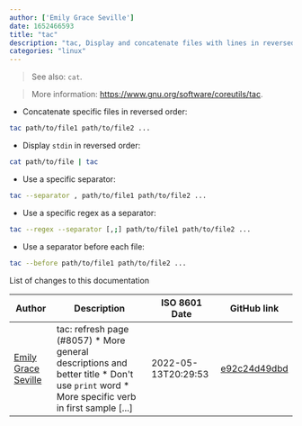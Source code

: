 ```yaml
---
author: ['Emily Grace Seville']
date: 1652466593
title: "tac"
description: "tac, Display and concatenate files with lines in reversed order."
categories: "linux"
---
```

> See also: `cat`.

> More information: <https://www.gnu.org/software/coreutils/tac>.

- Concatenate specific files in reversed order:

```bash
tac path/to/file1 path/to/file2 ...
```

- Display `stdin` in reversed order:

```bash
cat path/to/file | tac
```

- Use a specific separator:

```bash
tac --separator , path/to/file1 path/to/file2 ...
```

- Use a specific regex as a separator:

```bash
tac --regex --separator [,;] path/to/file1 path/to/file2 ...
```

- Use a separator before each file:

```bash
tac --before path/to/file1 path/to/file2 ...
```
List of changes to this documentation


Author | Description | ISO 8601 Date | GitHub link
------|-----|-----|-----
[Emily Grace Seville](mailto:emilyseville7cf@gmail.com) | tac: refresh page (#8057) * More general descriptions and better title * Don't use `print` word * More specific verb in first sample [...] | 2022-05-13T20:29:53 | [e92c24d49dbd](https://github.com/tldr-pages/tldr/commit/e92c24d49dbde6bba88973727cc44e222afb8334)

